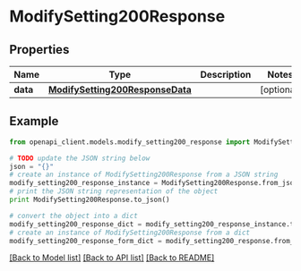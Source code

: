 # ModifySetting200Response


## Properties
Name | Type | Description | Notes
------------ | ------------- | ------------- | -------------
**data** | [**ModifySetting200ResponseData**](ModifySetting200ResponseData.md) |  | [optional] 

## Example

```python
from openapi_client.models.modify_setting200_response import ModifySetting200Response

# TODO update the JSON string below
json = "{}"
# create an instance of ModifySetting200Response from a JSON string
modify_setting200_response_instance = ModifySetting200Response.from_json(json)
# print the JSON string representation of the object
print ModifySetting200Response.to_json()

# convert the object into a dict
modify_setting200_response_dict = modify_setting200_response_instance.to_dict()
# create an instance of ModifySetting200Response from a dict
modify_setting200_response_form_dict = modify_setting200_response.from_dict(modify_setting200_response_dict)
```
[[Back to Model list]](../README.md#documentation-for-models) [[Back to API list]](../README.md#documentation-for-api-endpoints) [[Back to README]](../README.md)


